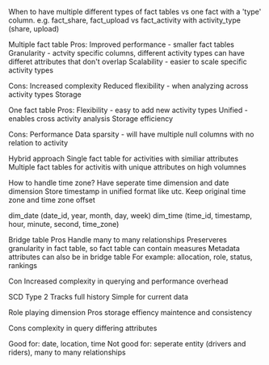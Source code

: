 When to have multiple different types of fact tables vs one fact with a 'type' column.
e.g. fact_share, fact_upload vs fact_activity with activity_type (share, upload)

Multiple fact table
Pros:
    Improved performance - smaller fact tables
    Granularity - actvity specific columns, different activity types can have differet attributes that don't overlap
    Scalability - easier to scale specific activity types

Cons:
    Increased complexity
    Reduced flexibility - when analyzing across activity types
    Storage 

One fact table
Pros:
    Flexibility - easy to add new activity types
    Unified - enables cross activity analysis
    Storage efficiency

Cons:
    Performance
    Data sparsity - will have multiple null columns with no relation to activity

Hybrid approach
Single fact table for activities with similiar attributes
Multiple fact tables for activitis with unique attributes on high volumnes



How to handle time zone?
Have seperate time dimension and date dimension
Store timestamp in unified format like utc.
Keep original time zone and time zone offset

dim_date (date_id, year, month, day, week)
dim_time (time_id, timestamp, hour, minute, second, time_zone)



Bridge table
Pros
    Handle many to many relationships
    Preserveres granularity in fact table, so fact table can contain measures
    Metadata attributes can also be in bridge table
    For example: allocation, role, status, rankings

Con
    Increased complexity in querying and performance overhead



SCD Type 2
Tracks full history
Simple for current data



Role playing dimension
Pros
    storage effiency
    maintence and consistency

Cons
    complexity in query
    differing attributes

Good for: date, location, time
Not good for: seperate entity (drivers and riders), many to many relationships